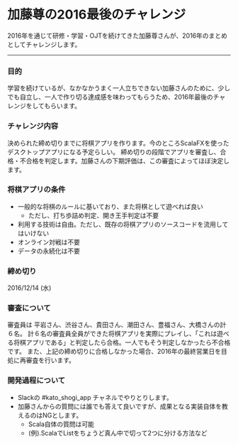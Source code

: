 # 加藤尊の2016最後のチャレンジ

2016年を通じて研修・学習・OJTを続けてきた加藤尊さんが、2016年のまとめとしてチャレンジします。		

-----

### 目的

学習を続けているが、なかなかうまく一人立ちできない加藤さんのために、少しでも自立し、一人で作り切る達成感を味わってもらうため、2016年最後のチャレンジをしてもらいます。

### チャレンジ内容

決められた締め切りまでに将棋アプリを作ります。今のところScalaFXを使ったデスクトップアプリになる予定らしい。
締め切りの段階でアプリを審査し、合格・不合格を判定します。加藤さんの下期評価は、この審査によってほぼ決定します。

### 将棋アプリの条件

- 一般的な将棋のルールに基いており、また将棋として遊べれば良い
	- ただし、打ち歩詰め判定、開き王手判定は不要
- 利用する技術は自由。ただし、既存の将棋アプリのソースコードを流用してはいけない
- オンライン対戦は不要
- データの永続化は不要

### 締め切り

2016/12/14 (水)

### 審査について

審査員は 平岩さん、渋谷さん、貴田さん、潮田さん、豊福さん、大橋さんの計６名。
計６名の審査員全員ができた将棋アプリを実際にプレイし、「これは遊べる将棋アプリである」と判定したら合格。一人でもそう判定しなかったら不合格です。
また、上記の締め切りに合格しなかった場合、2016年の最終営業日を目処に再審査を行います。

### 開発過程について

- Slackの #kato_shogi_app チャネルでやりとりします。
- 加藤さんからの質問には誰でも答えて良いですが、成果となる実装自体を教えるのはNGとします。
	- Scala自体の質問は可能  
	- (例).ScalaでListをちょうど真ん中で切って2つに分ける方法など
